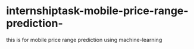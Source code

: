 # internshiptask-mobile-price-range-prediction-
this is for mobile price range prediction using machine-learning
